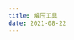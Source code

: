 ```yaml
---
title: 解压工具
date: 2021-08-22
---
```

<tools-grid>

<tools-index
cover='https://www.7-zip.org/7ziplogo.png'
name='QtScrcpy'
desc='7zp，一款很纯粹的解压软件'
website='7-zip.org'
:links =" [
{type: 'windows', url: 'https://qiniu.wuchuheng.com/tools/7z1900-x64.exe'},
]"
/>

</tools-grid>
